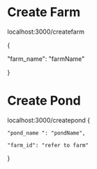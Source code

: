 # Create Farm
localhost:3000/createfarm

{

  "farm_name": "farmName"
  
}



# Create Pond
localhost:3000/createpond
{

    "pond_name ": "pondName",
    
    "farm_id": "refer to farm"
}
